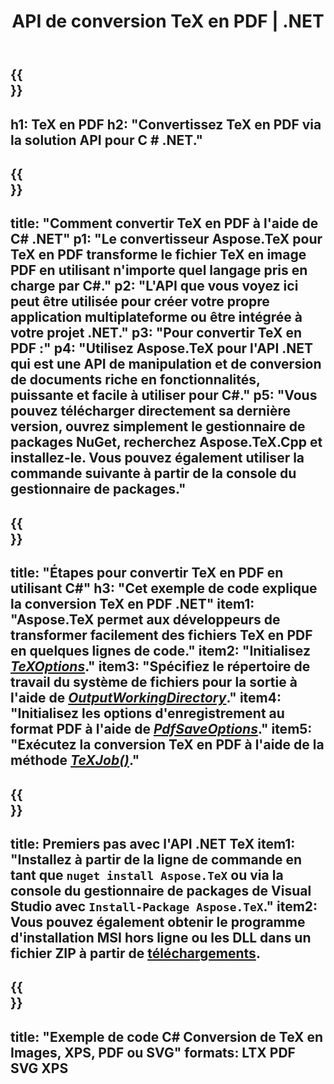 ﻿---
translation: true
template: /_templates/_conversion-child-net.md
title: API de conversion TeX en PDF | .NET
description: Fonctionnalité de conversion TeX en PDF. Intégrez cette bibliothèque .NET sur site dans votre projet ou utilisez des applications multiplateformes pour convertir TeX en PDF.
keywords: tex en pdf api net, tex2pdf intègre c#
url: /net/conversion/tex-to-pdf/
family: tex
platformtag: net
feature: conversion
informat: TEX
outformat: PDF
otherformats: BMP PNG JPEG TIFF SVG XPS
---


{{<section banner>}}
---
h1: TeX en PDF
h2: "Convertissez TeX en PDF via la solution API pour C # .NET."
---

{{<section overview>}}
---
title: "Comment convertir TeX en PDF à l'aide de C# .NET"
p1: "Le convertisseur Aspose.TeX pour TeX en PDF transforme le fichier TeX en image PDF en utilisant n'importe quel langage pris en charge par C#."
p2: "L'API que vous voyez ici peut être utilisée pour créer votre propre application multiplateforme ou être intégrée à votre projet .NET."
p3: "Pour convertir TeX en PDF :"
p4: "Utilisez Aspose.TeX pour l'API .NET qui est une API de manipulation et de conversion de documents riche en fonctionnalités, puissante et facile à utiliser pour C#."
p5: "Vous pouvez télécharger directement sa dernière version, ouvrez simplement le gestionnaire de packages NuGet, recherchez Aspose.TeX.Cpp et installez-le. Vous pouvez également utiliser la commande suivante à partir de la console du gestionnaire de packages."
---

{{<section feature1>}}
---
title: "Étapes pour convertir TeX en PDF en utilisant C#"
h3: "Cet exemple de code explique la conversion TeX en PDF .NET"
item1: "Aspose.TeX permet aux développeurs de transformer facilement des fichiers TeX en PDF en quelques lignes de code."
item2: "Initialisez [*TeXOptions*](https://reference.aspose.com/tex/net/aspose.tex/texoptions/)."
item3: "Spécifiez le répertoire de travail du système de fichiers pour la sortie à l'aide de [*OutputWorkingDirectory*](https://reference.aspose.com/tex/net/aspose.tex/texoptions/outputworkingdirectory/)."
item4: "Initialisez les options d'enregistrement au format PDF à l'aide de [*PdfSaveOptions*](https://reference.aspose.com/tex/net/aspose.tex.presentation.image/pdfsaveoptions/)."
item5: "Exécutez la conversion TeX en PDF à l'aide de la méthode [*TeXJob()*](https://reference.aspose.com/tex/net/aspose.tex/texjob/)."
---

{{<section feature2>}}
---
title: Premiers pas avec l'API .NET TeX
item1: "Installez à partir de la ligne de commande en tant que ```nuget install Aspose.TeX``` ou via la console du gestionnaire de packages de Visual Studio avec ```Install-Package Aspose.TeX```."
item2: Vous pouvez également obtenir le programme d'installation MSI hors ligne ou les DLL dans un fichier ZIP à partir de [téléchargements](https://downloads.aspose.com/tex/net).
---

{{<section widget>}}
---
title: "Exemple de code C# Conversion de TeX en Images, XPS, PDF ou SVG"
formats: LTX PDF SVG XPS
---